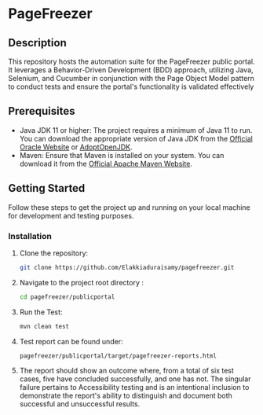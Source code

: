 # PageFreezer

## Description

This repository hosts the automation suite for the PageFreezer public portal. It leverages a Behavior-Driven Development (BDD) approach, utilizing Java, Selenium, and Cucumber in conjunction with the Page Object Model pattern to conduct tests and ensure the portal's functionality is validated effectively

## Prerequisites

- Java JDK 11 or higher: The project requires a minimum of Java 11 to run. You can download the appropriate version of Java JDK from the [Official Oracle Website](https://www.oracle.com/java/technologies/javase-jdk11-downloads.html) or [AdoptOpenJDK](https://adoptopenjdk.net/).
- Maven: Ensure that Maven is installed on your system. You can download it from the [Official Apache Maven Website](https://maven.apache.org/download.cgi).

## Getting Started

Follow these steps to get the project up and running on your local machine for development and testing purposes.

### Installation

1. Clone the repository:
   ```sh
   git clone https://github.com/Elakkiaduraisamy/pagefreezer.git

2. Navigate to the project root directory :
   ```sh
   cd pagefreezer/publicportal

3. Run the Test:
   ```sh
   mvn clean test

4. Test report can be found under:
   ```sh
   pagefreezer/publicportal/target/pagefreezer-reports.html

5. The report should show an outcome where, from a total of six test cases, five have concluded successfully, and one has not. The singular failure pertains to Accessibility testing and is an intentional inclusion to demonstrate the report's ability to distinguish and document both successful and unsuccessful results. 
